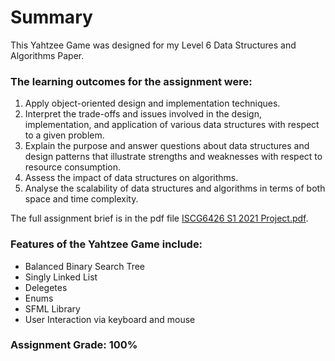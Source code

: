 # Summary

This Yahtzee Game was designed for my Level 6 Data Structures and Algorithms Paper. 

### The learning outcomes for the assignment were:
1. Apply object-oriented design and implementation techniques.
2. Interpret the trade-offs and issues involved in the design, implementation, and application of various data structures with respect to a given problem.
3. Explain the purpose and answer questions about data structures and design patterns that illustrate strengths and weaknesses with respect to resource consumption.
4. Assess the impact of data structures on algorithms.
5. Analyse the scalability of data structures and algorithms in terms of both space and time complexity.

The full assignment brief is in the pdf file [ISCG6426 S1 2021 Project.pdf](https://github.com/karanina/Portfolio/blob/main/Level%206%20Data%20Structures%20and%20Algorithms/ISCG6426%20S1%202021%20Project.pdf).

### Features of the Yahtzee Game include:
+ Balanced Binary Search Tree
+ Singly Linked List
+ Delegetes
+ Enums
+ SFML Library
+ User Interaction via keyboard and mouse

### Assignment Grade: 100%
